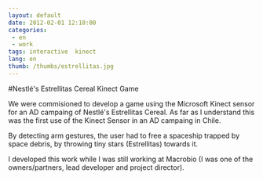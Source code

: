 ```yaml
---
layout: default
date: 2012-02-01 12:10:00
categories:
 - en
 - work
tags: interactive  kinect
lang: en
thumb: /thumbs/estrellitas.jpg
---
```


#Nestlé's Estrellitas Cereal Kinect Game

We were commisioned to develop a game using the Microsoft Kinect sensor for an AD campaing of Nestlé's Estrellitas Cereal.
As far as I understand this was the first use of the Kinect Sensor in an AD campaing in Chile.

By detecting arm gestures, the user had to free a spaceship trapped by space debris, by throwing tiny stars (Estrellitas) towards it.

I developed this work while I was still working at Macrobio (I was one of the owners/partners, lead developer and project director).